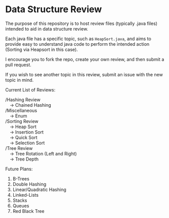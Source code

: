 # Data Structure Review

The purpose of this repository is to host review files (typically .java files) intended to aid in data structure review.    

Each java file has a specific topic, such as `HeapSort.java`, and aims to provide easy to understand java code to perform the
intended action (Sorting via Heapsort in this case).    

I encourage you to fork the repo, create your own review, and then submit a pull request.    

If you wish to see another topic in this review, submit an issue with the new topic in mind.    

Current List of Reviews:  

/Hashing Review  
&emsp;-> Chained Hashing    
/Miscellaneous  
&emsp;-> Enum    
/Sorting Review  
&emsp;-> Heap Sort    
&emsp;-> Insertion Sort    
&emsp;-> Quick Sort    
&emsp;-> Selection Sort    
/Tree Review  
&emsp;-> Tree Rotation (Left and Right)  
&emsp;-> Tree Depth   

Future Plans:
1. B-Trees
2. Double Hashing
3. Linear/Quadratic Hashing
4. Linked-Lists
5. Stacks
6. Queues
7. Red Black Tree
